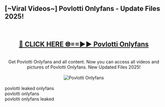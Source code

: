 <h2>[~Viral Videos~] Povlotti Onlyfans - Update Files 2025!</h2>
<br>
<div align="center">
<h2><a href="https://betterlinks.top/A2PfLJ" rel="nofollow">🔴 CLICK HERE 🌐==►► Povlotti Onlyfans</a></h2>
<br>
Get Povlotti Onlyfans and all content. Now you can access all videos and pictures of Povlotti Onlyfans. New Updated Files 2025!
<br>
<br>
<a href="https://betterlinks.top/A2PfLJ" rel="nofollow" data-target="animated-image.originalLink"><img src="https://i.ibb.co.com/WyWwxjT/player-gif2.gif" alt="Povlotti Onlyfans" style="max-width: 100%; display: inline-block;" data-target="animated-image.originalImage"></a>
</div>
<br>
povlotti leaked onlyfans<br>
povlotti onlyfans<br>
povlotti onlyfans leaked